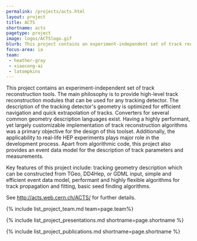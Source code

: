 ```yaml
---
permalink: /projects/acts.html
layout: project
title: ACTS
shortname: acts
pagetype: project
image: logos/ACTSlogo.gif
blurb: This project contains an experiment-independent set of track reconstruction tools. The main philosophy is to provide high-level track reconstruction modules that can be used for any tracking detector. 
focus-area: ia
team:
 - heather-gray
 - xiaocong-ai
 - latompkins
---
```


This project contains an experiment-independent set of track reconstruction tools. The main philosophy is to provide high-level track reconstruction modules that can be used for any tracking detector. The description of the tracking detector's geometry is optimized for efficient navigation and quick extrapolation of tracks. Converters for several common geometry description languages exist. Having a highly performant, yet largely customizable implementation of track reconstruction algorithms was a primary objective for the design of this toolset. Additionally, the applicability to real-life HEP experiments plays major role in the development process. Apart from algorithmic code, this project also provides an event data model for the description of track parameters and measurements.

Key features of this project include: tracking geometry description which can be constructed from TGeo, DD4Hep, or GDML input, simple and efficient event data model, performant and highly flexible algorithms for track propagation and fitting, basic seed finding algorithms.

See http://acts.web.cern.ch/ACTS/ for further details.

{% include list_project_team.md team=page.team%}

{% include list_project_presentations.md shortname=page.shortname %}

{% include list_project_publications.md shortname=page.shortname %}
